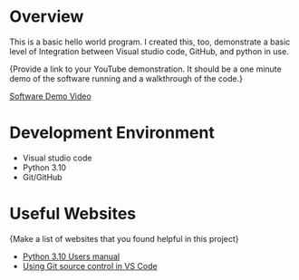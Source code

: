 # Overview

This is a basic hello world program. I created this, too, demonstrate a basic level of Integration between Visual studio code, GitHub, and python in use.


{Provide a link to your YouTube demonstration.  It should be a one minute demo of the software running and a walkthrough of the code.}

[Software Demo Video](http://youtube.link.goes.here)

# Development Environment
* Visual studio code
* Python 3.10
* Git/GitHub

# Useful Websites

{Make a list of websites that you found helpful in this project}
* [Python 3.10 Users manual](https://docs.python.org/3.10/)
* [Using Git source control in VS Code](https://code.visualstudio.com/docs/sourcecontrol/overview)